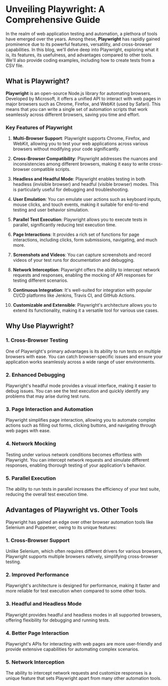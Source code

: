 # Unveiling Playwright: A Comprehensive Guide

In the realm of web application testing and automation, a plethora of tools have emerged over the years. Among these, **Playwright** has rapidly gained prominence due to its powerful features, versatility, and cross-browser capabilities. In this blog, we'll delve deep into Playwright, exploring what it is, its features, its usefulness, and advantages compared to other tools. We'll also provide coding examples, including how to create tests from a CSV file.

## What is Playwright?

**Playwright** is an open-source Node.js library for automating browsers. Developed by Microsoft, it offers a unified API to interact with web pages in major browsers such as Chrome, Firefox, and WebKit (used by Safari). This means that you can write a single set of automation scripts that work seamlessly across different browsers, saving you time and effort.

### Key Features of Playwright

1. **Multi-Browser Support**: Playwright supports Chrome, Firefox, and WebKit, allowing you to test your web applications across various browsers without modifying your code significantly.

2. **Cross-Browser Compatibility**: Playwright addresses the nuances and inconsistencies among different browsers, making it easy to write cross-browser compatible scripts.

3. **Headless and Headful Mode**: Playwright enables testing in both headless (invisible browser) and headful (visible browser) modes. This is particularly useful for debugging and troubleshooting.

4. **User Emulation**: You can emulate user actions such as keyboard inputs, mouse clicks, and touch events, making it suitable for end-to-end testing and user behavior simulation.

5. **Parallel Test Execution**: Playwright allows you to execute tests in parallel, significantly reducing test execution time.

6. **Page Interactions**: It provides a rich set of functions for page interactions, including clicks, form submissions, navigating, and much more.

7. **Screenshots and Videos**: You can capture screenshots and record videos of your test runs for documentation and debugging.

8. **Network Interception**: Playwright offers the ability to intercept network requests and responses, enabling the mocking of API responses for testing different scenarios.

9. **Continuous Integration**: It's well-suited for integration with popular CI/CD platforms like Jenkins, Travis CI, and GitHub Actions.

10. **Customizable and Extensible**: Playwright's architecture allows you to extend its functionality, making it a versatile tool for various use cases.

## Why Use Playwright?

### 1. Cross-Browser Testing

One of Playwright's primary advantages is its ability to run tests on multiple browsers with ease. You can catch browser-specific issues and ensure your application works seamlessly across a wide range of user environments.

### 2. Enhanced Debugging

Playwright's headful mode provides a visual interface, making it easier to debug issues. You can see the test execution and quickly identify any problems that may arise during test runs.

### 3. Page Interaction and Automation

Playwright simplifies page interaction, allowing you to automate complex actions such as filling out forms, clicking buttons, and navigating through web pages with ease.

### 4. Network Mocking

Testing under various network conditions becomes effortless with Playwright. You can intercept network requests and simulate different responses, enabling thorough testing of your application's behavior.

### 5. Parallel Execution

The ability to run tests in parallel increases the efficiency of your test suite, reducing the overall test execution time.

## Advantages of Playwright vs. Other Tools

Playwright has gained an edge over other browser automation tools like Selenium and Puppeteer, owing to its unique features:

### 1. Cross-Browser Support

Unlike Selenium, which often requires different drivers for various browsers, Playwright supports multiple browsers natively, simplifying cross-browser testing.

### 2. Improved Performance

Playwright's architecture is designed for performance, making it faster and more reliable for test execution when compared to some other tools.

### 3. Headful and Headless Mode

Playwright provides headful and headless modes in all supported browsers, offering flexibility for debugging and running tests.

### 4. Better Page Interaction

Playwright's APIs for interacting with web pages are more user-friendly and provide extensive capabilities for automating complex scenarios.

### 5. Network Interception

The ability to intercept network requests and customize responses is a unique feature that sets Playwright apart from many other automation tools.
